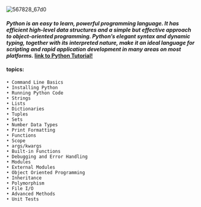 ![567828_67d0](https://user-images.githubusercontent.com/34129569/41303204-283bd08e-6e8a-11e8-8d09-5a8650edcea9.jpg)


#### *Python is an easy to learn, powerful programming language. It has efficient high-level data structures and a simple but effective approach to object-oriented programming. Python’s elegant syntax and dynamic typing, together with its interpreted nature, make it an ideal language for scripting and rapid application development in many areas on most platforms.* [link to Python Tutorial!](https://docs.python.org/3/tutorial/index.html)


#### topics:
```
• Command Line Basics
• Installing Python
• Running Python Code
• Strings
• Lists 
• Dictionaries
• Tuples
• Sets
• Number Data Types
• Print Formatting
• Functions
• Scope
• args/kwargs
• Built-in Functions
• Debugging and Error Handling
• Modules
• External Modules
• Object Oriented Programming
• Inheritance
• Polymorphism
• File I/O
• Advanced Methods
• Unit Tests
